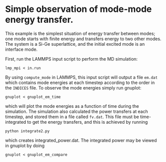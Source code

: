 # Simple observation of mode-mode energy transfer.

This example is the simplest situation of energy transfer between modes; one mode starts with finite
energy and transfers energy to two other modes. The system is a Si-Ge superlattice, and the initial
excited mode is an interface mode. 

First, run the LAMMPS input script to perform the MD simulation:

    lmp_mpi < in.run

By using `compute_mode` in LAMMPS, this input script will output a file `em.dat` which contains mode
energies at each timestep according to the order in the `INDICES` file. To observe the mode energies
simply run gnuplot:

    gnuplot < gnuplot_em_time

which will plot the mode energies as a function of time during the simulation. The simulation also 
calculated the power transfers at each timestep, and stored them in a file called `fv.dat`. This
file must be time-integrated to get the energy transfers, and this is achieved by running

    python integrate2.py

which creates integrated_power.dat. The integrated power may be viewed in gnuplot by doing

    gnuplot < gnuplot_em_compare
